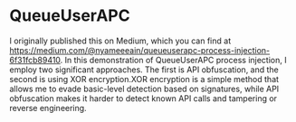 # QueueUserAPC
I originally published this on Medium, which you can find at https://medium.com/@nyameeeain/queueuserapc-process-injection-6f31fcb89410.
In this demonstration of QueueUserAPC process injection, I employ two significant approaches.
The first is API obfuscation, and the second is using XOR encryption.XOR encryption is a simple method that allows me to evade basic-level detection based on signatures, while API obfuscation makes it harder to detect known API calls and tampering or reverse engineering.

